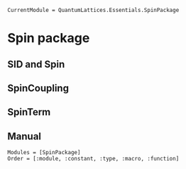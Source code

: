 ```@meta
CurrentModule = QuantumLattices.Essentials.SpinPackage
```

# Spin package

## SID and Spin

## SpinCoupling

## SpinTerm

## Manual

```@autodocs
Modules = [SpinPackage]
Order = [:module, :constant, :type, :macro, :function]
```
